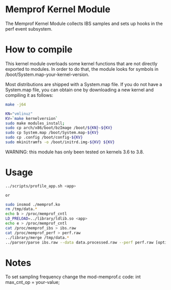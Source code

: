 Memprof Kernel Module
=====================

The Memprof Kernel Module collects IBS samples and sets up hooks in the perf event subsystem.



How to compile
==============
This kernel module overloads some kernel functions that are not directly exported to modules. In order to do that, the module looks for symbols in /boot/System.map-your-kernel-version.

Most distributions are shipped with a System.map file. If you do not have a System.map file, you can obtain one by downloading a new kernel and compiling it as follows:

```bash
make -j64

KN="vmlinuz"
KV=`make kernelversion`
sudo make modules_install;
sudo cp arch/x86/boot/bzImage /boot/${KN}-${KV}
sudo cp System.map /boot/System.map-${KV}
sudo cp .config /boot/config-${KV}
sudo mkinitramfs -o /boot/initrd.img-${KV} ${KV}
```


WARNING: this module has only been tested on kernels 3.6 to 3.8.


Usage
=====

```bash
../scripts/profile_app.sh <app>

or 

sudo insmod ./memprof.ko 
rm /tmp/data.*
echo b > /proc/memprof_cntl 
LD_PRELOAD=../library/ldlib.so <app> 
echo e > /proc/memprof_cntl 
cat /proc/memprof_ibs > ibs.raw 
cat /proc/memprof_perf > perf.raw 
../library/merge /tmp/data.* 
../parser/parse ibs.raw --data data.processed.raw --perf perf.raw [options, e.g. -M] 
```


Notes
=====
To set sampling frequency change the mod-memprof.c code:
int max_cnt_op = your-value;

